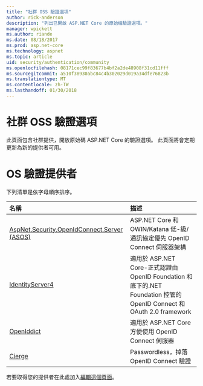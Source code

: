 ```yaml
---
title: "社群 OSS 驗證選項"
author: rick-anderson
description: "列出已開啟 ASP.NET Core 的原始檔驗證選項。"
manager: wpickett
ms.author: riande
ms.date: 08/18/2017
ms.prod: asp.net-core
ms.technology: aspnet
ms.topic: article
uid: security/authentication/community
ms.openlocfilehash: 08171cec99f83677b4bf2a2de48908f31cd11fff
ms.sourcegitcommit: a510f38930abc84c4b302029d019a34dfe76823b
ms.translationtype: MT
ms.contentlocale: zh-TW
ms.lasthandoff: 01/30/2018
---
```

# <a name="community-oss-authentication-options"></a>社群 OSS 驗證選項

此頁面包含社群提供，開放原始碼 ASP.NET Core 的驗證選項。 此頁面將會定期更新為新的提供者可用。

# <a name="oss-authentication-providers"></a>OS 驗證提供者

下列清單是依字母順序排序。

| 名稱 | 描述 |
|:--------------|:------------------|
| [AspNet.Security.OpenIdConnect.Server (ASOS)](https://github.com/aspnet-contrib/AspNet.Security.OpenIdConnect.Server) | ASP.NET Core 和 OWIN/Katana 低-級/通訊協定優先 OpenID Connect 伺服器架構 |
| [IdentityServer4](https://identityserver.io/) | 適用於 ASP.NET Core-正式認證由 OpenID Foundation 和底下的.NET Foundation 控管的 OpenID Connect 和 OAuth 2.0 framework |
| [OpenIddict](https://github.com/openiddict/openiddict-core) | 適用於 ASP.NET Core 方便使用 OpenID Connect 伺服器  |
| [Cierge](https://github.com/pwdless/Cierge) | Passwordless，掉落 OpenID Connect 驗證   |

若要取得您的提供者在此處加入[編輯這個頁面](https://github.com/login?return_to=https%3A%2F%2Fgithub.com%2Faspnet%2FDocs%2Fedit%2Fmaster%2Faspnetcore%2Fsecurity%2Fauthentication%2Fcommunity.md)。
